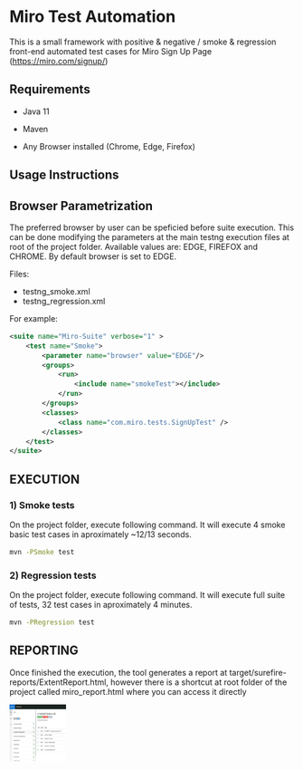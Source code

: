 # Miro Test Automation

This is a small framework with positive & negative / smoke & regression front-end automated test cases for Miro Sign Up Page (https://miro.com/signup/) 

## Requirements

* Java 11

* Maven

* Any Browser installed (Chrome, Edge, Firefox)

## Usage Instructions

## Browser Parametrization

The preferred browser by user can be speficied before suite execution. This can be done modifying the parameters at the main testng execution files at root of the project folder. Available values are: EDGE, FIREFOX and CHROME. By default browser is set to EDGE.

Files: 

* testng_smoke.xml
* testng_regression.xml

For example:

```xml
<suite name="Miro-Suite" verbose="1" >
    <test name="Smoke">
        <parameter name="browser" value="EDGE"/>
        <groups>
            <run>
                <include name="smokeTest"></include>
            </run>
        </groups>
        <classes>
            <class name="com.miro.tests.SignUpTest" />
        </classes>
    </test>
</suite>
```


## EXECUTION


### 1) Smoke tests

On the project folder, execute following command. It will execute 4 smoke basic test cases in aproximately ~12/13 seconds.

```bash
mvn -PSmoke test
```

### 2) Regression tests

On the project folder, execute following command. It will execute full suite of tests, 32 test cases in aproximately 4 minutes.

```bash
mvn -PRegression test
```


## REPORTING

Once finished the execution, the tool generates a report at target/surefire-reports/ExtentReport.html, however there is a shortcut at root folder of the project called miro_report.html where you can access it directly


<img src="images/report_1.JPG?raw=true" height="100" width="100" title="hover text">



